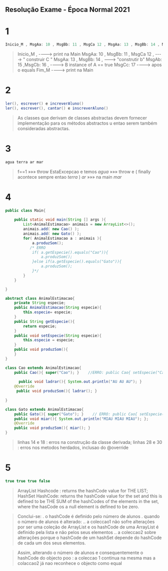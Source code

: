 ## Resolução Exame - Época Normal 2021

# 1 
``` java
Inicio_M , MsgAa: 10 , MsgBb: 11 , MsgCa 12 , MsgAa: 13 , MsgBb: 14 , MsgAb: 15 ,MsgCb: 16 , MsgCc: 17 , Fim_M 
```
> Inicio_M , ----> print na Main
MsgAa: 10 , MsgBb: 11 , MsgCa 12 ,  ---->  " construir C "
MsgAa: 13 , MsgBb: 14 , ---> "construtir b"
MsgAb: 15 ,MsgCb: 16 ,  ----> B instance of A == true 
MsgCc: 17 ----> apos o equals 
Fim_M ----> print na Main


# 2
``` java
ler(), escrever() e increverAluno()
ler(), escrever(), cantar() e inscreverAluno()
```
> As classes que derivam de classes abstractas devem fornecer implementação para os métodos abstractos u entao serem também consideradas abstractas. 


# 3
``` java
agua terra ar mar 
```
> f==1 »»» throw EstaExcepcao e temos *agua*  »»» throw e ( finally acontece sempre entao *terra* )  *ar*  »»»  na main  *mar*




# 4 
``` java
public class Main{
    
    public static void main(String [] args ){
        List<AnimalEstimacao> animais = new ArrayList<>();
        animais.add( new Cao() ); 
        animais.add( new Gato() );
        for( AnimalEstimacao a : animais ){
            a.produzSom();
           /* ERRO
            if( a.getEspecie().equals("Cao")){
                a.produzSom();
            }else if(a.getEspecie().equals("Gato")){
                a.produzSom();
            }*/
        }
    }

}

abstract class AnimalEstimacao{
    private String especie;
    public AnimalEstimacao(String especie){
        this.especie= especie;
    }
    public String getEspecie(){
        return especie;
    }
    public void setEspecie(String especie){
        this.especie = especie;
    }
    public void produzSom(){
    }
}

class Cao extends AnimalEstimacao{
    public Cao(){ super("Cao"); }    //ERRO: public Cao{ setEspecie("Cao");}
    
      public void ladrar(){ System.out.println("AU AU AU"); }
    @Override                                    
     public void produzSom(){ ladrar(); }
   
}

class Gato extends AnimalEstimacao{
    public Gato(){ super("Gato"); }    // ERRO: public Cao{ setEspecie("Cao");}
    public void miar(){ System.out.println("MIAU MIAU MIAU"); };
    @Override
    public void produzSom(){ miar(); }
}
```

> linhas 14 e 18 : erros na construção da classe derivada;
linhas 28 e 30 : erros nos metodos herdados, inclusao do @override 



# 5 
``` java
true true true false 
```
> ArrayList Hashcode : returns the hashCode value for THE LIST; 
HashSet HashCode: returns the hashCode value for the set and this is defined to be THE SUM of the hashCodes of the elements in the set, where the hasCode os a null element is defined to be zero. 

> Conclui-se:
    . o hashCode é definido pelo número de alunos
    . quando o número de alunos é alterado: 
    .. a coleccao1 não sofre alterações por ser uma coleção de ArrayList e os hashCode de uma ArrayList é definido pela lista e não pelos seus elementos
    .. a coleccao2 sobre alterações porque o hashCode de um hashSet depende do hashCode de cada um dos seus elementos. 

>Assim, alterando o número de alunos e consequentemente o hashCode do objecto poo : a coleccao 1 continua na mesma mas a colaccao2 já nao reconhece o objecto como equal




``` java

```